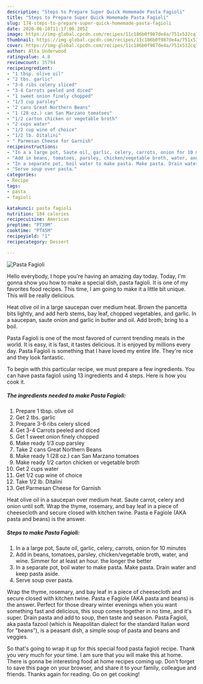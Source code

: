 ```yaml
---
description: "Steps to Prepare Super Quick Homemade Pasta Fagioli"
title: "Steps to Prepare Super Quick Homemade Pasta Fagioli"
slug: 174-steps-to-prepare-super-quick-homemade-pasta-fagioli
date: 2020-06-10T11:17:06.205Z
image: https://img-global.cpcdn.com/recipes/11c186b0f987de4a/751x532cq70/pasta-fagioli-recipe-main-photo.jpg
thumbnail: https://img-global.cpcdn.com/recipes/11c186b0f987de4a/751x532cq70/pasta-fagioli-recipe-main-photo.jpg
cover: https://img-global.cpcdn.com/recipes/11c186b0f987de4a/751x532cq70/pasta-fagioli-recipe-main-photo.jpg
author: Alta Underwood
ratingvalue: 4.8
reviewcount: 35794
recipeingredient:
- "1 tbsp. olive oil"
- "2 tbs. garlic"
- "3-6 ribs celery sliced"
- "3-4 Carrots peeled and diced"
- "1 sweet onion finely chopped"
- "1/3 cup parsley"
- "2 cans Great Northern Beans"
- "1 (28 oz.) can San Marzano tomatoes"
- "1/2 carton chicken or vegetable broth"
- "2 cups water"
- "1/2 cup wine of choice"
- "1/2 lb. Ditalini"
- " Parmesan Cheese for Garnish"
recipeinstructions:
- "In a a large pot, Saute oil, garlic, celery, carrots, onion for 10 minutes"
- "Add in beans, tomatoes, parsley, chicken/vegetable broth, water, and wine. Simmer for at least an hour. the longer the better"
- "In a separate pot, boil water to make pasta. Make pasta. Drain water and keep pasta aside."
- "Serve soup over pasta."
categories:
- Recipe
tags:
- pasta
- fagioli

katakunci: pasta fagioli 
nutrition: 184 calories
recipecuisine: American
preptime: "PT39M"
cooktime: "PT45M"
recipeyield: "1"
recipecategory: Dessert

---
```



![Pasta Fagioli](https://img-global.cpcdn.com/recipes/11c186b0f987de4a/751x532cq70/pasta-fagioli-recipe-main-photo.jpg)

Hello everybody, I hope you're having an amazing day today. Today, I'm gonna show you how to make a special dish, pasta fagioli. It is one of my favorites food recipes. This time, I am going to make it a little bit unique. This will be really delicious.

Heat olive oil in a large saucepan over medium heat. Brown the pancetta bits lightly, and add herb stems, bay leaf, chopped vegetables, and garlic. In a saucepan, saute onion and garlic in butter and oil. Add broth; bring to a boil.

Pasta Fagioli is one of the most favored of current trending meals in the world. It is easy, it is fast, it tastes delicious. It is enjoyed by millions every day. Pasta Fagioli is something that I have loved my entire life. They're nice and they look fantastic.


To begin with this particular recipe, we must prepare a few ingredients. You can have pasta fagioli using 13 ingredients and 4 steps. Here is how you cook it.

<!--inarticleads1-->

##### The ingredients needed to make Pasta Fagioli:

1. Prepare 1 tbsp. olive oil
1. Get 2 tbs. garlic
1. Prepare 3-6 ribs celery sliced
1. Get 3-4 Carrots peeled and diced
1. Get 1 sweet onion finely chopped
1. Make ready 1/3 cup parsley
1. Take 2 cans Great Northern Beans
1. Make ready 1 (28 oz.) can San Marzano tomatoes
1. Make ready 1/2 carton chicken or vegetable broth
1. Get 2 cups water
1. Get 1/2 cup wine of choice
1. Take 1/2 lb. Ditalini
1. Get  Parmesan Cheese for Garnish


Heat olive oil in a saucepan over medium heat. Saute carrot, celery and onion until soft. Wrap the thyme, rosemary, and bay leaf in a piece of cheesecloth and secure closed with kitchen twine. Pasta e Fagiole (AKA pasta and beans) is the answer. 

<!--inarticleads2-->

##### Steps to make Pasta Fagioli:

1. In a a large pot, Saute oil, garlic, celery, carrots, onion for 10 minutes
1. Add in beans, tomatoes, parsley, chicken/vegetable broth, water, and wine. Simmer for at least an hour. the longer the better
1. In a separate pot, boil water to make pasta. Make pasta. Drain water and keep pasta aside.
1. Serve soup over pasta.


Wrap the thyme, rosemary, and bay leaf in a piece of cheesecloth and secure closed with kitchen twine. Pasta e Fagiole (AKA pasta and beans) is the answer. Perfect for those dreary winter evenings when you want something fast and delicious, this soup comes together in no time, and it&#39;s super. Drain pasta and add to soup, then taste and season. Pasta Fagioli, aka pasta fazool (which is Neapolitan dialect for the standard Italian word for &#34;beans&#34;), is a peasant dish, a simple soup of pasta and beans and veggies. 

So that's going to wrap it up for this special food pasta fagioli recipe. Thank you very much for your time. I am sure that you will make this at home. There is gonna be interesting food at home recipes coming up. Don't forget to save this page on your browser, and share it to your family, colleague and friends. Thanks again for reading. Go on get cooking!
